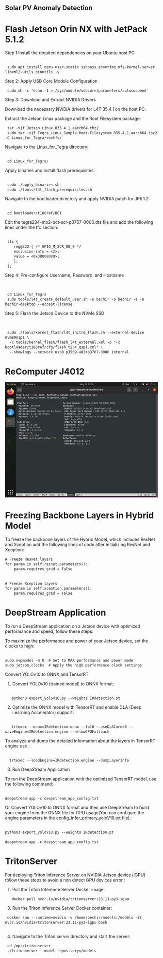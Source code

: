 ## Solar PV Anomaly Detection

# Flash Jetson Orin NX with JetPack 5.1.2


Step 1:Install the required dependencies on your Ubuntu host PC:
```shell

 sudo apt install qemu-user-static sshpass abootimg nfs-kernel-server libxml2-utils binutils -y
```

Step 2: Apply USB Core Module Configuration
```shell
 sudo sh -c 'echo -1 > /sys/module/usbcore/parameters/autosuspend'
```

Step 3: Download and Extract NVIDIA Drivers

Download the necessary NVIDIA drivers for L4T 35.4.1 on the host PC.

Extract the Jetson Linux package and the Root Filesystem package:
```shell
 tar -xjf Jetson_Linux_R35.4.1_aarch64.tbz2
 sudo tar -xjf Tegra_Linux_Sample-Root-Filesystem_R35.4.1_aarch64.tbz2 -C Linux_for_Tegra/rootfs/
```

Navigate to the Linux_for_Tegra directory:
```shell

 cd Linux_for_Tegra/
```

Apply binaries and install flash prerequisites:
```shell

 sudo ./apply_binaries.sh
 sudo ./tools/l4t_flash_prerequisites.sh
```

Navigate to the bootloader directory and apply NVIDIA patch for JP5.1.2:
```shell

 cd bootloader/t186ref/BCT
```

Edit the tegra234-mb2-bct-scr-p3767-0000.dts file and add the following lines under the tfc section:
```shell

 tfc {
    reg@322 { /* GPIO_M_SCR_00_0 */
    exclusion-info = <2>;
    value = <0x38008080>;
    };
 };
```

Step 4: Pre-configure Username, Password, and Hostname
```shell


 cd Linux_for_Tegra
 sudo tools/l4t_create_default_user.sh -u bechir -p bechir -a -n bechir-desktop --accept-license
```

Step 5: Flash the Jetson Device to the NVMe SSD
```shell


 sudo ./tools/kernel_flash/l4t_initrd_flash.sh --external-device nvme0n1p1 \
  -c tools/kernel_flash/flash_l4t_external.xml -p "-c bootloader/t186ref/cfg/flash_t234_qspi.xml" \
  --showlogs --network usb0 p3509-a02+p3767-0000 internal

```


# ReComputer J4012

![Photo](JetsonModule.png)


# Freezing Backbone Layers in Hybrid Model

To freeze the backbone layers of the Hybrid Model, which includes ResNet and Xception add the following lines of code after initializing ResNet and Xception:
```shell
# Freeze Resnet layers
for param in self.resnet.parameters():
    param.requires_grad = False


# Freeze Xception layers
for param in self.xception.parameters():
    param.requires_grad = False
```
# DeepStream Application

To run a DeepStream application on a Jetson device with optimized performance and speed, follow these steps:


To maximize the performance and power of your Jetson device, set the clocks to high:
```shell

sudo nvpmodel -m 0  # Set to MAX performance and power mode
sudo jetson_clocks  # Apply the high performance clock settings
```
Convert YOLOv10 to ONNX and TensorRT

1. Convert YOLOv10 (trained model) to ONNX format:
```shell

   python3 export_yoloV10.py --weights IRdetection.pt
```
2. Optimize the ONNX model with TensorRT and enable DLA (Deep Learning Accelerator) support:
```shell

   trtexec --onnx=IRdetection.onnx --fp16 --useDLACore=0 --saveEngine=IRdetection.engine --allowGPUFallback
```
To analyze and dump the detailed information about the layers in TensorRT engine use :
```shell

  trtexec --loadEngine=IRdetection.engine --dumpLayerInfo

```

3. Run DeepStream Application

To run the DeepStream application with the optimized TensorRT model, use the following command:
```shell

deepstream-app -c deepstream_app_config.txt

```
Or Convert YOLOv10 to ONNX format and then use DeepStream to build your engine from the ONNX file for GPU usage(You can configure the engine parameters in the config_infer_primary_yoloV10.txt file):
```shell

python3 export_yoloV10.py --weights IRdetection.pt

deepstream-app -c deepstream_app_config.txt

```
# TritonServer
For deploying Triton Inference Server on NVIDIA Jetson device (iGPU) follow these steps to avoid a non detect GPU devices error :

1. Pull the Triton Inference Server Docker image:
```shell
   docker pull nvcr.io/nvidia/tritonserver:23.11-py3-igpu

```
3. Run the Triton Inference Server Docker container:
```shell
 docker run --runtime=nvidia -v /home/bechir/models:/models -it nvcr.io/nvidia/tritonserver:23.11-py3-igpu bash


```
4. Navigate to the Triton server directory and start the server:
```shell
 cd /opt/tritonserver
 ./tritonserver --model-repository=/models

```

